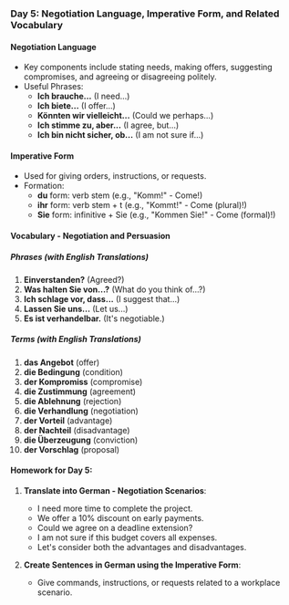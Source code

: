 ### Day 5: Negotiation Language, Imperative Form, and Related Vocabulary

#### Negotiation Language
- Key components include stating needs, making offers, suggesting compromises, and agreeing or disagreeing politely.
- Useful Phrases:
  - **Ich brauche...** (I need...)
  - **Ich biete...** (I offer...)
  - **Könnten wir vielleicht...** (Could we perhaps...)
  - **Ich stimme zu, aber...** (I agree, but...)
  - **Ich bin nicht sicher, ob...** (I am not sure if...)

#### Imperative Form
- Used for giving orders, instructions, or requests.
- Formation:
  - **du** form: verb stem (e.g., "Komm!" - Come!)
  - **ihr** form: verb stem + t (e.g., "Kommt!" - Come (plural)!)
  - **Sie** form: infinitive + Sie (e.g., "Kommen Sie!" - Come (formal)!)

#### Vocabulary - Negotiation and Persuasion

##### Phrases (with English Translations)
1. **Einverstanden?** (Agreed?)
2. **Was halten Sie von...?** (What do you think of...?)
3. **Ich schlage vor, dass...** (I suggest that...)
4. **Lassen Sie uns...** (Let us...)
5. **Es ist verhandelbar.** (It's negotiable.)

##### Terms (with English Translations)
1. **das Angebot** (offer)
2. **die Bedingung** (condition)
3. **der Kompromiss** (compromise)
4. **die Zustimmung** (agreement)
5. **die Ablehnung** (rejection)
6. **die Verhandlung** (negotiation)
7. **der Vorteil** (advantage)
8. **der Nachteil** (disadvantage)
9. **die Überzeugung** (conviction)
10. **der Vorschlag** (proposal)

#### Homework for Day 5:

1. **Translate into German - Negotiation Scenarios**:
   - I need more time to complete the project.
   - We offer a 10% discount on early payments.
   - Could we agree on a deadline extension?
   - I am not sure if this budget covers all expenses.
   - Let's consider both the advantages and disadvantages.

2. **Create Sentences in German using the Imperative Form**:
   - Give commands, instructions, or requests related to a workplace scenario.
